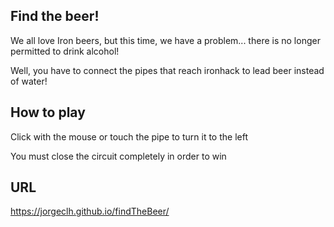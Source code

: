 ## Find the beer!
We all love Iron beers, but this time, we have a problem... there is no longer permitted to drink alcohol!

Well, you have to connect the pipes that reach ironhack to lead beer instead of water!

## How to play
Click with the mouse or touch the pipe to turn it to the left

You must close the circuit completely in order to win

## URL
https://jorgeclh.github.io/findTheBeer/
